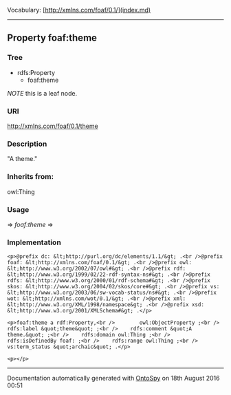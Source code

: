 Vocabulary: [http://xmlns.com/foaf/0.1/](index.md) 



---	
	




    


## Property foaf:theme


### Tree

* rdfs:Property
    * foaf:theme





*NOTE* this is a leaf node.


### URI
http://xmlns.com/foaf/0.1/theme

### Description
&quot;A theme.&quot;


### Inherits from:
owl:Thing



### Usage


[](.md) 
=&gt;&nbsp;_foaf:theme_&nbsp;=&gt;&nbsp;[](.md)

### Implementation
```
<p>@prefix dc: &lt;http://purl.org/dc/elements/1.1/&gt; .<br />@prefix foaf: &lt;http://xmlns.com/foaf/0.1/&gt; .<br />@prefix owl: &lt;http://www.w3.org/2002/07/owl#&gt; .<br />@prefix rdf: &lt;http://www.w3.org/1999/02/22-rdf-syntax-ns#&gt; .<br />@prefix rdfs: &lt;http://www.w3.org/2000/01/rdf-schema#&gt; .<br />@prefix skos: &lt;http://www.w3.org/2004/02/skos/core#&gt; .<br />@prefix vs: &lt;http://www.w3.org/2003/06/sw-vocab-status/ns#&gt; .<br />@prefix wot: &lt;http://xmlns.com/wot/0.1/&gt; .<br />@prefix xml: &lt;http://www.w3.org/XML/1998/namespace&gt; .<br />@prefix xsd: &lt;http://www.w3.org/2001/XMLSchema#&gt; .</p>

<p>foaf:theme a rdf:Property,<br />        owl:ObjectProperty ;<br />    rdfs:label &quot;theme&quot; ;<br />    rdfs:comment &quot;A theme.&quot; ;<br />    rdfs:domain owl:Thing ;<br />    rdfs:isDefinedBy foaf: ;<br />    rdfs:range owl:Thing ;<br />    vs:term_status &quot;archaic&quot; .</p>

<p></p>
```










---

Documentation automatically generated with [OntoSpy](http://ontospy.readthedocs.org/ "Open") on 18th August 2016 00:51